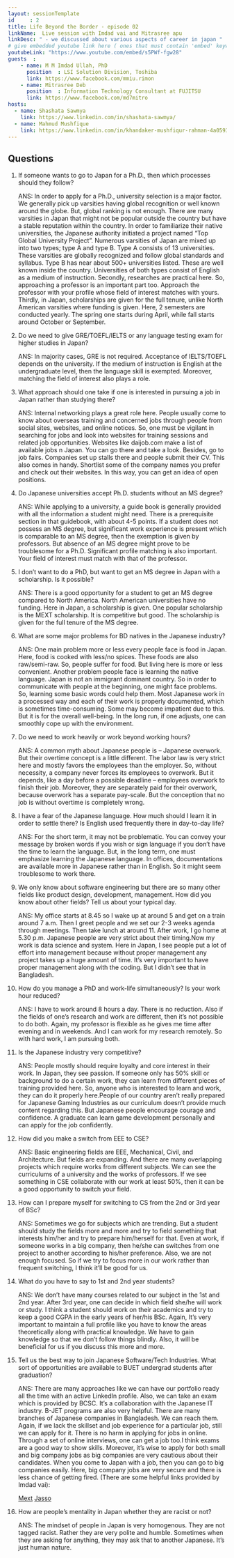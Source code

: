 ```yaml
---
layout: sessionTemplate
id     : 2
title: Life Beyond the Border - episode 02
linkName:  Live session with Imdad vai and Mitrasree apu
linkDesc: " - we discussed about various aspects of career in japan "
# give embedded youtube link here ( ones that must contain 'embed' keyword )
youtubeLink: "https://www.youtube.com/embed/s5PWf-fgw28"
guests  :
    - name: M M Imdad Ullah, PhD
      position  : LSI Solution Division, Toshiba
      link: https://www.facebook.com/mmiu.rimon
    - name: Mitrasree Deb
      position  : Information Technology Consultant at FUJITSU
      link: https://www.facebook.com/md7mitro
hosts:
  - name: Shashata Sawmya
    link: https://www.linkedin.com/in/shashata-sawmya/
  - name: Mahmud Mushfique
    link: https://www.linkedin.com/in/khandaker-mushfiqur-rahman-4a0593130/
---
```


## Questions

1. If someone wants to go to Japan for a Ph.D., then which processes should they follow?

    ANS: In order to apply for a Ph.D., university selection is a major factor. We generally pick up varsities having global recognition or well known around the globe.
    But, global ranking is not enough. There are many varsities in Japan that might not be popular outside the country but have a stable reputation within the country. In order to
    familiarize their native universities, the Japanese authority initiated a project named “Top Global University Project”. Numerous varsities of Japan are mixed up into two types;
    type A and type B. Type A consists of 13 universities. These varsities are globally recognized and follow global standards and syllabus. Type B has near about 500+ universities
    listed. These are well known inside the country. Universities of both types consist of English as a medium of instruction. Secondly, researches are practical here. So, approaching
    a professor is an important part too. Approach the professor with your profile whose field of interest matches with yours. Thirdly, in Japan, scholarships are given for the full
    tenure, unlike North American varsities where funding is given. Here, 2 semesters are conducted yearly. The spring one starts during April, while fall starts around October or
    September.


2. Do we need to give GRE/TOEFL/IELTS  or any language testing exam for higher studies in Japan?

    ANS: In majority cases,  GRE is not required. Acceptance of IELTS/TOEFL depends on the university. If the medium of instruction is English at the undergraduate level, then the
    language skill is exempted. Moreover, matching the field of interest also plays a role.


3. What approach should one take if one is interested in pursuing a job in Japan rather than studying there?

    ANS: Internal networking plays a great role here. People usually come to know about overseas training and concerned jobs through people from social sites, websites, and online
    notices. So, one must be vigilant in searching for jobs and look into websites for training sessions and related job opportunities. Websites like daijob.com make a list of
    available jobs n Japan. You can go there and take a look. Besides,  go to job fairs. Companies set up stalls there and people submit their CV. This also comes in handy.
    Shortlist some of the company names you prefer and check out their websites. In this way, you can get an idea of open positions.


4. Do Japanese universities accept Ph.D. students without an MS degree?

    ANS: While applying to a university, a guide book is generally provided with all the information a student might need. There is a prerequisite section in that guidebook, with
    about 4-5 points. If a student does not possess an MS degree, but significant work experience is present which is comparable to an MS degree, then the exemption is given by
    professors. But absence of an MS degree might prove to be troublesome for a Ph.D. Significant profile matching is also important. Your field of interest must match with that of
    the professor.  


5. I don’t want to do a PhD, but want to get an MS degree in Japan with a scholarship. Is it possible?

    ANS: There is a good opportunity for a student to get an MS degree compared to North America. North American universities have no funding. Here in Japan, a scholarship is given.
    One popular scholarship is the MEXT scholarship. It is competitive but good. The scholarship is given for the full tenure of the MS degree.


6. What are some major problems for BD natives in the Japanese industry?

    ANS: One main problem more or less every people face is food in Japan. Here, food is cooked with less/no spices. These foods are also raw/semi-raw. So, people suffer for food.
    But living here is more or less convenient. Another problem people face is learning the native language. Japan is not an immigrant dominant country. So in order to communicate
    with people at the beginning, one might face problems. So, learning some basic words could help them. Most Japanese work in a processed way and each of their work is properly
    documented, which is sometimes time-consuming. Some may become impatient due to this. But it is for the overall well-being. In the long run, if one adjusts, one can smoothly
    cope up with the environment.


7. Do we need to work heavily or work beyond working hours?

    ANS: A common myth about Japanese people is – Japanese overwork. But their overtime concept is a little different. The labor law is very strict here and mostly favors the
    employees than the employer. So, without necessity, a company never forces its employees to overwork. But it depends, like a day before a possible deadline – employees overwork
    to finish their job. Moreover, they are separately paid for their overwork, because overwork has a separate pay-scale.  But the conception that no job is without overtime is
    completely wrong.


8. I have a fear of the Japanese language. How much should I learn it in order to settle there? Is English used frequently there in day-to-day life?

    ANS: For the short term, it may not be problematic. You can convey your message by broken words if you wish or sign language if you don’t have the time to learn the language.
    But, in the long term, one must emphasize learning the Japanese language. In offices, documentations are available more in Japanese rather than in English. So it might seem
    troublesome to work there.


9. We only know about software engineering but there are so many other fields like product design, development, management. How did you know about other fields? Tell us about
your typical day.

    ANS: My office starts at 8.45 so I wake up at around 5 and get on a train around 7 a.m. Then I greet people and we set our 2-3 weeks agenda through meetings. Then take lunch at
    around 11. After work, I go home at 5.30 p.m. Japanese people are very strict about their timing.Now my work is data science and system. Here in Japan, I see people put a lot of
    effort into management because without proper management any project takes up a huge amount of time. It’s very important to have proper management along with the coding. But I
    didn’t see that in Bangladesh.


10. How do you manage a PhD and work-life simultaneously? Is your work hour reduced?

    ANS: I have to work around 8 hours a day. There is no reduction. Also if the fields of one’s research and work are different, then it’s not possible to do both. Again, my
    professor is flexible as he gives me time after evening and in weekends. And I can work for my research remotely. So with hard work, I am pursuing both.


11. Is the Japanese industry very competitive?

    ANS: People mostly should require loyalty and core interest in their work. In Japan, they see passion. If someone only has 50% skill or background to do a certain work, they can
    learn from different pieces of training provided here. So, anyone who is interested to learn and work, they can do it properly here.People of our country aren’t really prepared
    for Japanese Gaming Industries as our curriculum doesn’t provide much content regarding this. But Japanese people encourage courage and confidence. A graduate can learn game
    development personally and can apply for the job confidently.


12. How did you make a switch from EEE to CSE?

    ANS: Basic engineering fields are EEE, Mechanical, Civil, and Architecture. But fields are expanding. And there are many overlapping projects which require works from different
    subjects. We can see the curriculums of a university and the works of professors. If we see something in CSE collaborate with our work at least 50%, then it can be a good
    opportunity to switch your field.


13. How can I prepare myself for switching to CS from the 2nd or 3rd year of BSc?

    ANS: Sometimes we go for subjects which are trending. But a student should study the fields more and more and try to field something that interests him/her and try to prepare
    him/herself for that. Even at work, if someone works in a big company, then he/she can switches from one project to another according to his/her preference.  Also, we are not
    enough focused. So if we try to focus more in our work rather than frequent switching, I think it’ll be good for us.


14. What do you have to say to 1st and  2nd year students?

    ANS: We don’t have many courses related to our subject in the 1st and 2nd year. After 3rd year, one can decide in which field she/he will work or study. I think a student should
    work on their academics and try to keep a good CGPA in the early years of her/his BSc. Again, It’s very important to maintain a full profile like you have to know the areas
    theoretically along with practical knowledge. We have to gain knowledge so that we don’t follow things blindly. Also, it will be beneficial for us if you discuss this more and
    more.


15. Tell us the best way to join Japanese Software/Tech Industries. What sort of opportunities are available to BUET undergrad students after graduation?

    ANS: There are many approaches like we can have our portfolio ready all the time with an active LinkedIn profile. Also, we can take an exam which is provided by BCSC. It’s a
    collaboration with the Japanese IT industry. B-JET programs are also very helpful. There are many branches of Japanese companies in Bangladesh. We can reach them. Again, if we
    lack the skillset and job experience for a particular job, still we can apply for it. There is no harm in applying for jobs in online. Through a set of online interviews, one
    can get a job too.I think exams are a good way to show skills. Moreover, it’s wise to apply for both small and big company jobs as big companies are very cautious about their
    candidates. When you come to Japan with a job, then you can go to big companies easily. Here, big company jobs are very secure and there is less chance of getting fired. (There
    are some helpful links provided by Imdad vai):

     [Mext](https://tgu.mext.go.jp/en/)
     [Jasso](https://www.jasso.go.jp/en/study_j/scholarships/brochure.html)


16. How are people’s mentality in Japan whether they are racist or not?

    ANS: The mindset of people in Japan is very homogenous. They are not tagged racist. Rather they are very polite and humble. Sometimes when they are asking for anything, they may
    ask that to another Japanese. It’s just human nature.



















